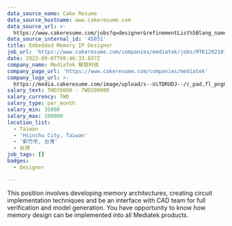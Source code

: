 ```yaml
---
data_source_name: Cake Resume
data_source_hostname: www.cakeresume.com
data_source_url: >-
  https://www.cakeresume.com/jobs?q=designer&refinementList%5Blang_name%5D%5B0%5D=English&refinementList%5Bsalary_type%5D=per_year
data_source_internal_id: '45851'
title: Embedded Memory IP Designer
job_url: 'https://www.cakeresume.com/companies/mediatek/jobs/MTK120210712013'
date: 2022-09-07T08:46:33.837Z
company_name: MediaTek 聯發科技
company_page_url: 'https://www.cakeresume.com/companies/mediatek'
company_logo_url: >-
  https://media.cakeresume.com/image/upload/s--UiTDRUDJ--/c_pad,fl_png8,h_200,w_200/v1628839429/l2kc5cahpfrd0qmuybsb.png
salary_text: TWD35000 - TWD200000
salary_currency: TWD
salary_type: per_month
salary_min: 35000
salary_max: 200000
location_list:
  - Taiwan
  - 'Hsinchu City, Taiwan'
  - '新竹市, 台灣'
  - 台灣
job_tags: []
badges:
  - Designer

---
```


This position involves developing memory architectures, creating circuit implementation techniques and be an interface with CAD team for full verification and model generation. You have opportunity to know how memory design can be implemented into all Mediatek products.